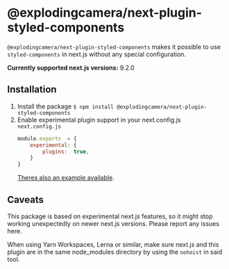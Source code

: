 
# @explodingcamera/next-plugin-styled-components

`@explodingcamera/next-plugin-styled-components` makes it possible to use `styled-components` in next.js without any special configuration.

**Currently supported next.js versions:** 9.2.0

## Installation
1. Install the package 
	`$ npm install @explodingcamera/next-plugin-styled-components`
2. Enable experimental plugin support in your next.config.js
	`next.config.js`
	```js
	module.exports  = {
		experimental: {
			plugins:  true,
		}
	}
	```
	[Theres also an example available](packages/example).

## Caveats
This package is based on experimental next.js features, so it might stop working unexpectedly on newer next.js versions. Please report any issues here.

When using Yarn Workspaces, Lerna or similar, make sure next.js and this plugin are in the same node_modules directory by using the `nohoist` in said tool.